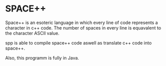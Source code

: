 <h1>SPACE++</h1>

Space++ is an esoteric language in which every line of code represents a character in c++ code.
The number of spaces in every line is equavalent to the character ASCII value.

spp is able to compile space++ code aswell as translate c++ code into space++.

Also, this programm is fully in Java.
